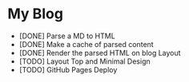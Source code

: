 # My Blog

- [DONE] Parse a MD to HTML
- [DONE] Make a cache of parsed content
- [DONE] Render the parsed HTML on blog Layout
- [TODO] Layout Top and Minimal Design
- [TODO] GitHub Pages Deploy
